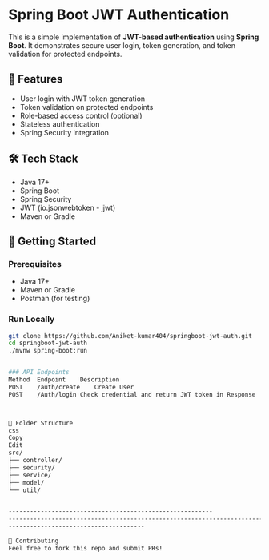 # Spring Boot JWT Authentication

This is a simple implementation of **JWT-based authentication** using **Spring Boot**. It demonstrates secure user login, token generation, and token validation for protected endpoints.

## 🔐 Features

- User login with JWT token generation
- Token validation on protected endpoints
- Role-based access control (optional)
- Stateless authentication
- Spring Security integration

## 🛠️ Tech Stack

- Java 17+
- Spring Boot
- Spring Security
- JWT (io.jsonwebtoken - jjwt)
- Maven or Gradle

## 🚀 Getting Started

### Prerequisites
- Java 17+
- Maven or Gradle
- Postman (for testing)

### Run Locally

```bash
git clone https://github.com/Aniket-kumar404/springboot-jwt-auth.git
cd springboot-jwt-auth
./mvnw spring-boot:run


### API Endpoints
Method	Endpoint	Description
POST	/auth/create	Create User 
POST	/Auth/login	Check credential and return JWT token in Response



📂 Folder Structure
css
Copy
Edit
src/
├── controller/
├── security/
├── service/
├── model/
└── util/


---------------------------------------------------------
-----------------------------------------------------------------------------------------
--------------------------------------

🤝 Contributing
Feel free to fork this repo and submit PRs!
